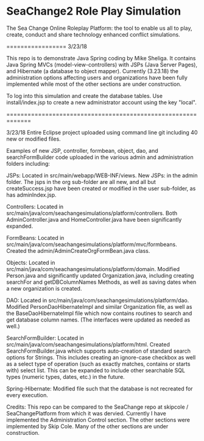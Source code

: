 SeaChange2 Role Play Simulation
==================================

The Sea Change Online Roleplay Platform: the tool to enable us all to play, create, conduct and share technology enhanced conflict simulations.

=================
3/23/18

This repo is to demonstrate Java Spring coding by Mike Sheliga. It contains Java Spring MVCs (model-view-controllers) with JSPs (Java Server Pages), and Hibernate (a database to object mapper). Currently (3.23.18) the administration options affecting users and organizations have been fully implemented while most of the other sections are under construction.

To log into this simulation and create the database tables.
Use install/index.jsp to create a new administrator account using the key "local".

=============================================================

3/23/18 Entire Eclipse project uploaded using command line git including 40 new or modified files.

Examples of new JSP, controller, formbean, object, dao, and searchFormBuilder code uploaded in the various admin and administration folders including:

JSPs: Located in src/main/webapp/WEB-INF/views. New JSPs: in the admin folder. The jsps in the org sub-folder are all new, and all but createSuccess.jsp have been created or modified in the user sub-folder,
as has adminIndex.jsp.

Controllers: Located in src/main/java/com/seachangesimulations/platform/controllers.
Both AdminController.java and HomeController.java have been significantly expanded.

FormBeans: Located in src/main/java/com/seachangesimulations/platform/mvc/formbeans. Created the admin/AdminCreateOrgFormBean.java class.

Objects: Located in src/main/java/com/seachangesimulations/platform/domain. Modified Person.java and significantly updated Organization.java, including creating searchFor and getDBColumnNames Methods, as well as saving dates when a new organization is created.

DAO: Located in src/main/java/com/seachangesimulations/platform/dao. Modified PersonDaoHibernateImpl and similar Organization file, as well as the BaseDaoHibernateImpl file which now contains routines to search and get database column names. (The interfaces were updated as needed as well.)

SearchFormBuilder: Located in src/main/java/com/seachangesimulations/platform/html. Created SearchFormBuilder.java which supports auto-creation of standard search options for Strings. This includes creating an ignore-case checkbox as well as a select type of operation (such as exactly matches, contains or starts with) select list. This can be expanded to include other searchable SQL types (numeric types, dates, etc.) in the future.

Spring-Hibernate: Modified file such that the database is not recreated for every execution.

Credits: This repo can be compared to the SeaChange repo at skipcole / SeaChangePlatform from which it was dervied. Currently I have implemented the Administration Control section. The other sections were implemented by Skip Cole. Many of the other sections are under construction.
